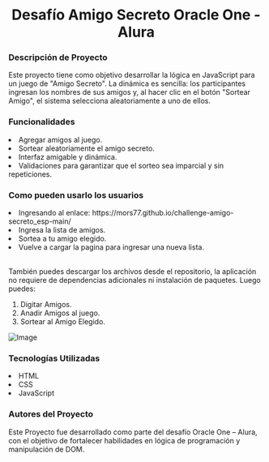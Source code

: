 <h1 align="center"> Desafío Amigo Secreto Oracle One - Alura</h1>

<h3>Descripción de Proyecto</h3>
Este proyecto tiene como objetivo desarrollar la lógica en JavaScript para un juego de "Amigo Secreto". La dinámica es sencilla: los participantes ingresan los nombres de sus amigos y, al hacer clic en el botón "Sortear Amigo", el sistema selecciona aleatoriamente a uno de ellos.

<h3>Funcionalidades</h3>
<li>  Agregar amigos al juego. </li>
<li>	Sortear aleatoriamente el amigo secreto.</li>
<li>	Interfaz amigable y dinámica. </li>
<li>	Validaciones para garantizar que el sorteo sea imparcial y sin repeticiones.</li>

<h3>Como pueden usarlo los usuarios</h3>
<li>	Ingresando al enlace:  https://mors77.github.io/challenge-amigo-secreto_esp-main/</li>
<li>	Ingresa la lista de amigos.</li>
<li>	Sortea a tu amigo elegido.</li>
<li>	Vuelve a cargar la pagina para ingresar una nueva lista.</li><br>

También puedes descargar los archivos desde el repositorio, la aplicación no requiere de dependencias adicionales ni instalación de paquetes.
Luego puedes:

1.	Digitar Amigos.
2.	Anadir Amigos al juego.
3.	Sortear al Amigo Elegido.

![Image](https://github.com/user-attachments/assets/033e315e-1fd9-4759-9995-48ac0956c44d)

<h3>Tecnologías Utilizadas</h3>
<li>  HTML</li>
<li>  CSS</li>
<li>  JavaScript</li>

<h3>Autores del Proyecto</h3>
Este Proyecto fue desarrollado como parte del desafío Oracle One – Alura, con el objetivo de fortalecer habilidades en lógica de programación y manipulación de DOM.
